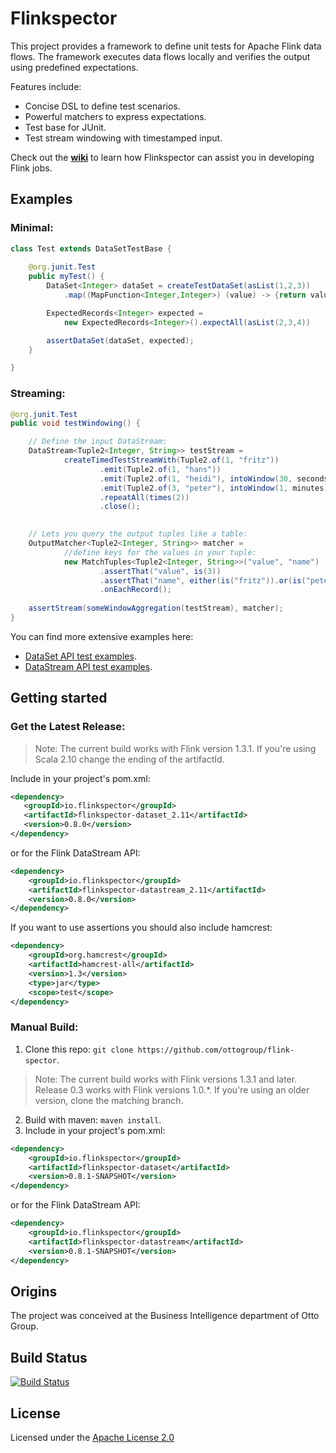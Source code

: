 # Flinkspector

This project provides a framework to define unit tests for Apache Flink data flows.
The framework executes data flows locally and verifies the output using predefined expectations. 

Features include:
- Concise DSL to define test scenarios.
- Powerful matchers to express expectations.
- Test base for JUnit.
- Test stream windowing with timestamped input.

Check out the [**wiki**](https://github.com/ottogroup/flink-spector/wiki) to learn how Flinkspector can assist you in developing Flink jobs.

## Examples

### Minimal:
```java
class Test extends DataSetTestBase {
    
    @org.junit.Test
    public myTest() {
		DataSet<Integer> dataSet = createTestDataSet(asList(1,2,3))
		    .map((MapFunction<Integer,Integer>) (value) -> {return value + 1});

		ExpectedRecords<Integer> expected = 
		    new ExpectedRecords<Integer>().expectAll(asList(2,3,4))

		assertDataSet(dataSet, expected);
    }

}
```

### Streaming: 
```java
@org.junit.Test
public void testWindowing() {

	// Define the input DataStream:	
	DataStream<Tuple2<Integer, String>> testStream =
			createTimedTestStreamWith(Tuple2.of(1, "fritz"))
					.emit(Tuple2.of(1, "hans"))
					.emit(Tuple2.of(1, "heidi"), intoWindow(30, seconds)
					.emit(Tuple2.of(3, "peter"), intoWindow(1, minutes)
					.repeatAll(times(2))
					.close();

		
	// Lets you query the output tuples like a table:
	OutputMatcher<Tuple2<Integer, String>> matcher =
			//define keys for the values in your tuple:
			new MatchTuples<Tuple2<Integer, String>>("value", "name")
					.assertThat("value", is(3))
					.assertThat("name", either(is("fritz")).or(is("peter")))
					.onEachRecord();
	
	assertStream(someWindowAggregation(testStream), matcher);
}
```

You can find more extensive examples here: 
* [DataSet API test examples](flinkspector-dataset/src/test/java/org/flinkspector/dataset/examples).
* [DataStream API test examples](flinkspector-datastream/src/test/java/org/flinkspector/datastream/examples).

## Getting started

### Get the Latest Release:
> Note: The current build works with Flink version 1.3.1.
> If you're using Scala 2.10 change the ending of the artifactId.

Include in your project's pom.xml:
 ```xml
<dependency>
    <groupId>io.flinkspector</groupId>
    <artifactId>flinkspector-dataset_2.11</artifactId>
    <version>0.8.0</version>
</dependency>
```
or for the Flink DataStream API:

```xml
<dependency>
    <groupId>io.flinkspector</groupId>
    <artifactId>flinkspector-datastream_2.11</artifactId>
    <version>0.8.0</version>
</dependency>
```
If you want to use assertions you should also include hamcrest:
```xml
<dependency>
    <groupId>org.hamcrest</groupId>
    <artifactId>hamcrest-all</artifactId>
    <version>1.3</version>
    <type>jar</type>
    <scope>test</scope>
</dependency>
```

### Manual Build:
1. Clone this repo: `git clone https://github.com/ottogroup/flink-spector`.

> Note: The current build works with Flink versions 1.3.1 and later.
> Release 0.3 works with Flink versions 1.0.*.
> If you're using an older version, clone the matching branch.

2. Build with maven: `maven install`.
3. Include in your project's pom.xml: 
```xml
<dependency>
    <groupId>io.flinkspector</groupId>
    <artifactId>flinkspector-dataset</artifactId>
    <version>0.8.1-SNAPSHOT</version>
</dependency>
```
or for the Flink DataStream API:
    
```xml
<dependency>
    <groupId>io.flinkspector</groupId>
    <artifactId>flinkspector-datastream</artifactId>
    <version>0.8.1-SNAPSHOT</version>
</dependency>
```


## Origins
The project was conceived at the Business Intelligence department of Otto Group.

## Build Status

[![Build Status](https://travis-ci.org/ottogroup/flink-spector.svg?branch=master)](https://travis-ci.org/ottogroup/flink-spector)

## License
Licensed under the [Apache License 2.0](https://github.com/ottogroup/schedoscope/blob/master/LICENSE)
